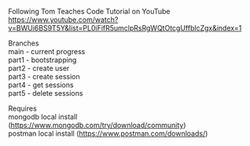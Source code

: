 Following Tom Teaches Code Tutorial on YouTube  
https://www.youtube.com/watch?v=BWUi6BS9T5Y&list=PL0iFifR5umclpRsRgWQtOtcgUffblcZgx&index=1

Branches  
main - current progress  
part1 - bootstrapping  
part2 - create user  
part3 - create session  
part4 - get sessions  
part5 - delete sessions  




Requires  
mongodb local install (https://www.mongodb.com/try/download/community)  
postman local install (https://www.postman.com/downloads/)  
